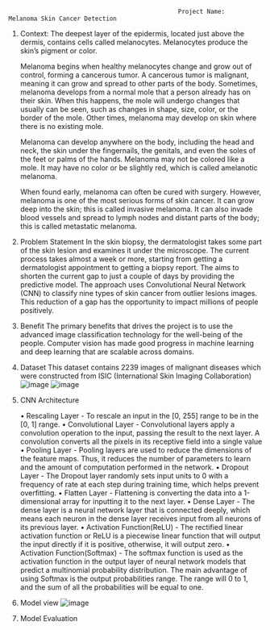                                                    Project Name:    Melanoma Skin Cancer Detection

1.	Context:
	  The deepest layer of the epidermis, located just above the dermis, contains cells called melanocytes. Melanocytes produce the skin’s pigment or color.
	
	  Melanoma begins when healthy melanocytes change and grow out of control, forming a cancerous tumor. A cancerous tumor is malignant, meaning it can grow and spread to other 		  parts of the body. Sometimes, melanoma develops from a normal mole that a person already has on their skin. When this happens, the mole will undergo changes that usually can be 	  seen, such as changes in shape, size, color, or the border of the mole. Other times, melanoma may develop on skin where there is no existing mole.
	
	  Melanoma can develop anywhere on the body, including the head and neck, the skin under the fingernails, the genitals, and even the soles of the feet or palms of the hands. 
          Melanoma may not be colored like a mole. It may have no color or be slightly red, which is called amelanotic melanoma.
	
	  When found early, melanoma can often be cured with surgery. However, melanoma is one of the most serious forms of skin cancer. It can grow deep into the skin; this is called 
          invasive melanoma. It can also invade blood vessels and spread to lymph nodes and distant parts of the body; this is called metastatic melanoma.

2.	Problem Statement
		In the skin biopsy, the dermatologist takes some part of the skin lesion and examines it under the microscope. The current process takes almost a week or more, starting 		from getting a dermatologist appointment to getting a biopsy report. The aims to shorten the current gap to just a couple of days by providing the predictive model. The 		approach uses Convolutional Neural Network (CNN) to classify nine types of skin cancer from outlier lesions images. This reduction of a gap has the opportunity to impact 		millions of people positively.

4.	Benefit
	The primary benefits that drives the project is to use the advanced image classification technology for the well-being of the people. Computer vision has made good progress in 	machine learning and deep learning that are scalable across domains.

6.	Dataset
	This dataset contains 2239 images of malignant diseases which were constructed from ISIC (International Skin Imaging Collaboration)
       		 ![image](https://github.com/parthajitB/Melanoma-Detection/assets/137589244/49f7f3a2-2e53-48ca-917d-35bc86f5a9c9)
  		![image](https://github.com/parthajitB/Melanoma-Detection/assets/137589244/4afd16a6-f788-42f3-a20d-e4fbdfac5bc0)
		 
7.	CNN Architecture

	•	Rescaling Layer - To rescale an input in the [0, 255] range to be in the [0, 1] range.
	•	Convolutional Layer - Convolutional layers apply a convolution operation to the input, passing the result to the next layer. A convolution converts all the pixels in its receptive field into a single value
	•	Pooling Layer - Pooling layers are used to reduce the dimensions of the feature maps. Thus, it reduces the number of parameters to learn and the amount of computation performed in the network.
	•	Dropout Layer - The Dropout layer randomly sets input units to 0 with a frequency of rate at each step during training time, which helps prevent overfitting.
	•	Flatten Layer - Flattening is converting the data into a 1-dimensional array for inputting it to the next layer.
	•	Dense Layer - The dense layer is a neural network layer that is connected deeply, which means each neuron in the dense layer receives input from all neurons of its previous layer.
	•	Activation Function(ReLU) - The rectified linear activation function or ReLU is a piecewise linear function that will output the input directly if it is positive, otherwise, it will output zero.
	•	Activation Function(Softmax) - The softmax function is used as the activation function in the output layer of neural network models that predict a multinomial probability distribution. The main advantage of using Softmax is the output probabilities range. The range will 0 to 1, and the sum of all the probabilities will be equal to one.

6.	Model view
    	 ![image](https://github.com/parthajitB/Melanoma-Detection/assets/137589244/eb755162-edf3-4d05-a95f-7e4cb17c3c22)

7.	Model Evaluation


